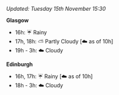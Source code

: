 *Updated: Tuesday 15th November 15:30*

**Glasgow**

* 16h: :umbrella: Rainy
* 17h, 18h: :partly_sunny: Partly Cloudy [:cloud: as of 10h]
* 19h - 3h: :cloud: Cloudy

**Edinburgh**

* 16h, 17h: :umbrella: Rainy [:cloud: as of 10h]
* 18h - 3h: :cloud: Cloudy
